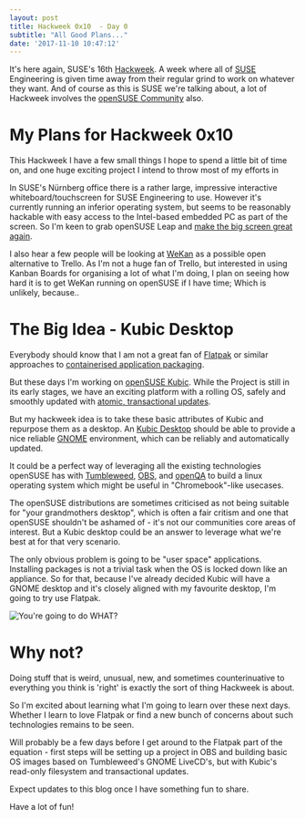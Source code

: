 ```yaml
---
layout: post
title: Hackweek 0x10  - Day 0
subtitle: "All Good Plans..."
date: '2017-11-10 10:47:12'
---
```

It's here again, SUSE's 16th [Hackweek](https://hackweek.suse.com). A week where all of [SUSE](https://www.suse.com) Engineering is given time away from their regular grind to work on whatever they want. And of course as this is SUSE we're talking about, a lot of Hackweek involves the [openSUSE Community](https://www.opensuse.org) also.

# My Plans for Hackweek 0x10

This Hackweek I have a few small things I hope to spend a little bit of time on, and one huge exciting project I intend to throw most of my efforts in

In SUSE's Nürnberg office there is a rather large, impressive interactive whiteboard/touchscreen for SUSE Engineering to use. However it's currently running an inferior operating system, but seems to be reasonably hackable with easy access to the Intel-based embedded PC as part of the screen. So I'm keen to grab openSUSE Leap and [make the big screen great again](https://hackweek.suse.com/16/projects/make-the-flatscreen-great-again).

I also hear a few people will be looking at [WeKan](https://wekan.github.io/) as a possible open alternative to Trello. As I'm not a huge fan of Trello, but interested in using Kanban Boards for organising a lot of what I'm doing, I plan on seeing how hard it is to get WeKan running on openSUSE if I have time; Which is unlikely, because..

# The Big Idea - Kubic Desktop

Everybody should know that I am not a great fan of [Flatpak](https://www.youtube.com/watch?v=SPr--u4n8Xo) or similar approaches to [containerised application packaging](https://www.youtube.com/watch?v=mkXseJLxFkY).

But these days I'm working on [openSUSE Kubic](https://github.com/kubic-project/community). While the Project is still in its early stages, we have an exciting platform with a rolling OS, safely and smoothly updated with [atomic, transactional updates](https://www.youtube.com/watch?v=oUREPvOObTw).

But my hackweek idea is to take these basic attributes of Kubic and repurpose them as a desktop. An [Kubic Desktop](https://hackweek.suse.com/16/projects/kubic-desktop-aka-sgt-peppers-read-only-hearts-club-band) should be able to provide a nice reliable [GNOME](https://www.gnome.org) environment, which can be reliably and automatically updated.

It could be a perfect way of leveraging all the existing technologies openSUSE has with [Tumbleweed](https://software.opensuse.org/distributions/tumbleweed), [OBS](https://www.openbuildservice.org), and [openQA](https://open.qa) to build a linux operating system which might be useful in "Chromebook"-like usecases.

The openSUSE distributions are sometimes criticised as not being suitable for "your grandmothers desktop", which is often a fair critism and one that openSUSE shouldn't be ashamed of - it's not our communities core areas of interest. But a Kubic desktop could be an answer to leverage what we're best at for that very scenario.

The only obvious problem is going to be "user space" applications. Installing packages is not a trivial task when the OS is locked down like an appliance. So for that, because I've already decided Kubic will have a GNOME desktop and it's closely aligned with my favourite desktop, I'm going to try use Flatpak.

![You're going to do WHAT?](http://gpforlife.com/wp-content/uploads/2016/11/Youre-Going-To-Do-What.jpg)

# Why not?

Doing stuff that is weird, unusual, new, and sometimes counterinuative to everything you think is 'right' is exactly the sort of thing Hackweek is about.

So I'm excited about learning what I'm going to learn over these next days. Whether I learn to love Flatpak or find a new bunch of concerns about such technologies remains to be seen.

Will probably be a few days before I get around to the Flatpak part of the equation - first steps will be setting up a project in OBS and building basic OS images based on Tumbleweed's GNOME LiveCD's, but with Kubic's read-only filesystem and transactional updates.

Expect updates to this blog once I have something fun to share.

Have a lot of fun!
